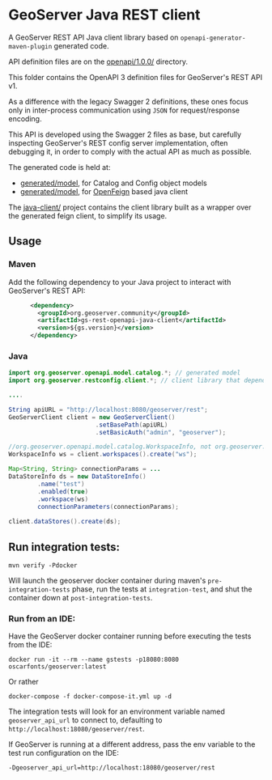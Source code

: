 # GeoServer Java REST client

A GeoServer REST API Java client library based on `openapi-generator-maven-plugin` generated code.

API definition files are on the [openapi/1.0.0/](openapi/1.0.0/) directory.

This folder contains the OpenAPI 3 definition files for GeoServer's REST API v1.

As a difference with the legacy Swagger 2 definitions, these ones focus only in inter-process
communication using `JSON` for request/response encoding.

This API is developed using the Swagger 2 files as base, but carefully inspecting GeoServer's REST config server
implementation, often debugging it, in order to comply with the actual API as much as possible.

The generated code is held at:

* [generated/model](generated/model), for Catalog and Config object models
* [generated/model](generated/feign-client), for [OpenFeign](https://github.com/OpenFeign/feign) based java client

The [java-client/](java-client) project contains the client library built as a wrapper over the generated feign client, to simplify its usage.

## Usage

### Maven

Add the following dependency to your Java project to interact with GeoServer's REST API:

```xml
      <dependency>
        <groupId>org.geoserver.community</groupId>
        <artifactId>gs-rest-openapi-java-client</artifactId>
        <version>${gs.version}</version>
      </dependency>
```
### Java

```java
import org.geoserver.openapi.model.catalog.*; // generated model
import org.geoserver.restconfig.client.*; // client library that depends on generated openfeign client

....

String apiURL = "http://localhost:8080/geoserver/rest";
GeoServerClient client = new GeoServerClient()
                        .setBasePath(apiURL)
                        .setBasicAuth("admin", "geoserver");

//org.geoserver.openapi.model.catalog.WorkspaceInfo, not org.geoserver.catalog.WorkspaceInfo...
WorkspaceInfo ws = client.workspaces().create("ws");

Map<String, String> connectionParams = ...
DataStoreInfo ds = new DataStoreInfo()
        .name("test")
        .enabled(true)
        .workspace(ws)
        connectionParameters(connectionParams);
        
client.dataStores().create(ds);

```

## Run integration tests:

```
mvn verify -Pdocker
```

Will launch the geoserver docker container during maven's `pre-integration-tests` phase, run the tests at
`integration-test`, and shut the container down at `post-integration-tests`.

### Run from an IDE:

Have the GeoServer docker container running before executing the tests from the IDE:

```
docker run -it --rm --name gstests -p18080:8080 oscarfonts/geoserver:latest
```

Or rather

```
docker-compose -f docker-compose-it.yml up -d
```

The integration tests will look for an environment variable named `geoserver_api_url` to connect to, defaulting to `http://localhost:18080/geoserver/rest`.

If GeoServer is running at a different address, pass the env variable to the test run configuration on the IDE:

```
-Dgeoserver_api_url=http://localhost:18080/geoserver/rest
```

